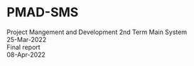 # PMAD-SMS
Project Mangement and Development 2nd Term
Main System <br>
25-Mar-2022 <br>
Final report <br>
08-Apr-2022 <br>
